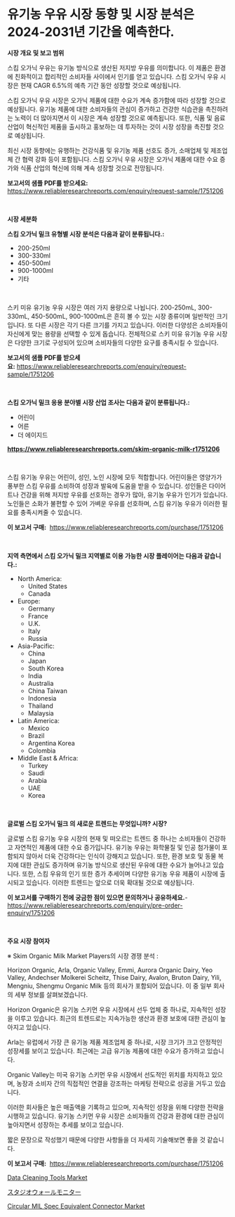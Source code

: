 <p><h1>유기농 우유 시장 동향 및 시장 분석은 2024-2031년 기간을 예측한다.</h1></p><p><strong>시장 개요 및 보고 범위</strong></p>
<p><p>스킴 오가닉 우유는 유기농 방식으로 생산된 저지방 우유를 의미합니다. 이 제품은 환경에 친화적이고 합리적인 소비자들 사이에서 인기를 얻고 있습니다. 스킴 오가닉 우유 시장은 현재 CAGR 6.5%의 예측 기간 동안 성장할 것으로 예상됩니다.</p><p>스킴 오가닉 우유 시장은 오가닉 제품에 대한 수요가 계속 증가함에 따라 성장할 것으로 예상됩니다. 유기농 제품에 대한 소비자들의 관심이 증가하고 건강한 식습관을 촉진하려는 노력이 더 많아지면서 이 시장은 계속 성장할 것으로 예측됩니다. 또한, 식품 및 음료 산업이 혁신적인 제품을 출시하고 홍보하는 데 투자하는 것이 시장 성장을 촉진할 것으로 예상됩니다.</p><p>최신 시장 동향에는 유행하는 건강식품 및 유기농 제품 선호도 증가, 소매업체 및 제조업체 간 협력 강화 등이 포함됩니다. 스킴 오가닉 우유 시장은 오가닉 제품에 대한 수요 증가와 식품 산업의 혁신에 의해 계속 성장할 것으로 전망됩니다.</p></p>
<p><strong>보고서의 샘플 PDF를 받으세요:</strong> <a href="https://www.reliableresearchreports.com/enquiry/request-sample/1751206">https://www.reliableresearchreports.com/enquiry/request-sample/1751206</a></p>
<p>&nbsp;</p>
<p><strong>시장 세분화</strong></p>
<p><strong>스킴 오가닉 밀크 유형별 시장 분석은 다음과 같이 분류됩니다.:</strong></p>
<p><ul><li>200-250ml</li><li>300-330ml</li><li>450-500ml</li><li>900-1000ml</li><li>기타</li></ul></p>
<p>&nbsp;</p>
<p><p>스키 미유 유기농 우유 시장은 여러 가지 용량으로 나뉩니다. 200-250mL, 300-330mL, 450-500mL, 900-1000mL은 흔히 볼 수 있는 시장 종류이며 일반적인 크기입니다. 또 다른 시장은 각기 다른 크기를 가지고 있습니다. 이러한 다양성은 소비자들이 자신에게 맞는 용량을 선택할 수 있게 돕습니다. 전체적으로 스키 미유 유기농 우유 시장은 다양한 크기로 구성되어 있으며 소비자들의 다양한 요구를 충족시킬 수 있습니다.</p></p>
<p><strong>보고서의 샘플 PDF를 받으세요:</strong>&nbsp;<a href="https://www.reliableresearchreports.com/enquiry/request-sample/1751206">https://www.reliableresearchreports.com/enquiry/request-sample/1751206</a></p>
<p>&nbsp;</p>
<p><strong> 스킴 오가닉 밀크 응용 분야별 시장 산업 조사는 다음과 같이 분류됩니다.:</strong></p>
<p><ul><li>어린이</li><li>어른</li><li>더 에이지드</li></ul></p>
<p><strong><a href="https://www.reliableresearchreports.com/skim-organic-milk-r1751206">https://www.reliableresearchreports.com/skim-organic-milk-r1751206</a></strong></p>
<p>&nbsp;</p>
<p><p>스킴 유기농 우유는 어린이, 성인, 노인 시장에 모두 적합합니다. 어린이들은 영양가가 풍부한 스킴 우유를 소비하여 성장과 발육에 도움을 받을 수 있습니다. 성인들은 다이어트나 건강을 위해 저지방 우유를 선호하는 경우가 많아, 유기농 우유가 인기가 있습니다. 노인들은 소화가 불편할 수 있어 가벼운 우유를 선호하며, 스킴 유기농 우유가 이러한 필요를 충족시켜줄 수 있습니다.</p></p>
<p><strong>이 보고서 구매:</strong>&nbsp; <a href="https://www.reliableresearchreports.com/purchase/1751206">https://www.reliableresearchreports.com/purchase/1751206</a></p>
<p>&nbsp;</p>
<p><strong>지역 측면에서 스킴 오가닉 밀크 지역별로 이용 가능한 시장 플레이어는 다음과 같습니다.:</strong></p>
<p><ul>
    <li>
        North America:
        <ul>
            <li>United States</li>
            <li>Canada</li>
        </ul>
    </li>
    <li>
        Europe:
        <ul>
            <li>Germany</li>
            <li>France</li>
            <li>U.K.</li>
            <li>Italy</li>
            <li>Russia</li>
        </ul>
    </li>
    <li>
        Asia-Pacific:
        <ul>
            <li>China</li>
            <li>Japan</li>
            <li>South Korea</li>
            <li>India</li>
            <li>Australia</li>
            <li>China Taiwan</li>
            <li>Indonesia</li>
            <li>Thailand</li>
            <li>Malaysia</li>
        </ul>
    </li>
    <li>
        Latin America:
        <ul>
            <li>Mexico</li>
            <li>Brazil</li>
            <li>Argentina Korea</li>
            <li>Colombia</li>
        </ul>
    </li>
    <li>
        Middle East & Africa:
        <ul>
            <li>Turkey</li>
            <li>Saudi</li>
            <li>Arabia</li>
            <li>UAE</li>
            <li>Korea</li>
        </ul>
    </li>
    </ul></p>
<p>&nbsp;</p>
<p><strong>글로벌 스킴 오가닉 밀크 의 새로운 트렌드는 무엇입니까? 시장?</strong></p>
<p><p>글로벌 스킴 유기농 우유 시장의 현재 및 떠오르는 트렌드 중 하나는 소비자들이 건강하고 자연적인 제품에 대한 수요 증가입니다. 유기농 우유는 화학물질 및 인공 첨가물이 포함되지 않아서 더욱 건강하다는 인식이 강해지고 있습니다. 또한, 환경 보호 및 동물 복지에 대한 관심도 증가하며 유기농 방식으로 생산된 우유에 대한 수요가 늘어나고 있습니다. 또한, 스킴 우유의 인기 또한 증가 추세이며 다양한 유기농 우유 제품이 시장에 출시되고 있습니다. 이러한 트렌드는 앞으로 더욱 확대될 것으로 예상됩니다.</p></p>
<p><strong>이 보고서를 구매하기 전에 궁금한 점이 있으면 문의하거나 공유하세요.</strong>- <a href="https://www.reliableresearchreports.com/enquiry/pre-order-enquiry/1751206">https://www.reliableresearchreports.com/enquiry/pre-order-enquiry/1751206</a></p>
<p>&nbsp;</p>
<p><strong>주요 시장 참여자</strong></p>
<p><p>※ Skim Organic Milk Market Players의 시장 경쟁 분석 :  </p><p>Horizon Organic, Arla, Organic Valley, Emmi, Aurora Organic Dairy, Yeo Valley, Andechser Molkerei Scheitz, Thise Dairy, Avalon, Bruton Dairy, Yili, Mengniu, Shengmu Organic Milk 등의 회사가 포함되어 있습니다. 이 중 일부 회사의 세부 정보를 살펴보겠습니다.  </p><p>Horizon Organic은 유기농 스키먼 우유 시장에서 선두 업체 중 하나로, 지속적인 성장을 이루고 있습니다. 최근의 트렌드로는 지속가능한 생산과 환경 보호에 대한 관심이 높아지고 있습니다.  </p><p>Arla는 유럽에서 가장 큰 유기농 제품 제조업체 중 하나로, 시장 크기가 크고 안정적인 성장세를 보이고 있습니다. 최근에는 고급 유기농 제품에 대한 수요가 증가하고 있습니다.  </p><p>Organic Valley는 미국 유기농 스키먼 우유 시장에서 선도적인 위치를 차지하고 있으며, 농장과 소비자 간의 직접적인 연결을 강조하는 마케팅 전략으로 성공을 거두고 있습니다.  </p><p>이러한 회사들은 높은 매출액을 기록하고 있으며, 지속적인 성장을 위해 다양한 전략을 시행하고 있습니다. 유기농 스키먼 우유 시장은 소비자들의 건강과 환경에 대한 관심이 높아지면서 성장하는 추세를 보이고 있습니다.  </p><p>짧은 문장으로 작성했기 때문에 다양한 사항들을 더 자세히 기술해보면 좋을 것 같습니다.</p></p>
<p><strong>이 보고서 구매:</strong>&nbsp;&nbsp;<a href="https://www.reliableresearchreports.com/purchase/1751206">https://www.reliableresearchreports.com/purchase/1751206</a></p>
<p><p><a href="https://github.com/okotobwrhuteie/Market-Research-Report-List-2/blob/main/data-cleaning-tools-market.md">Data Cleaning Tools Market</a></p><p><a href="https://github.com/SarahFahey88/Market-Research-Report-List-1/blob/main/483480525386.md">スタジオウォールモニター</a></p><p><a href="https://pretty-mail-caf.notion.site/Circular-MIL-Spec-Equivalent-Connector-Market-Trends-Forecast-and-Competitive-Analysis-to-2031-22650366869e4cd39b4e7ad2d1e417f6">Circular MIL Spec Equivalent Connector Market</a></p></p>